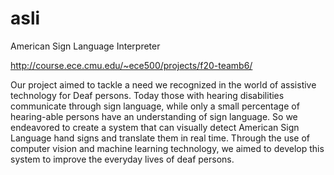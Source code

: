 # asli
American Sign Language Interpreter

http://course.ece.cmu.edu/~ece500/projects/f20-teamb6/

Our project aimed to tackle a need we recognized in the world of assistive technology for Deaf persons. Today those with hearing disabilities communicate through sign language, while only a small percentage of hearing-able persons have an understanding of sign language. So we endeavored to create a system that can visually detect American Sign Language hand signs and translate them in real time. Through the use of computer vision and machine learning technology, we aimed to develop this system to improve the everyday lives of deaf persons.
